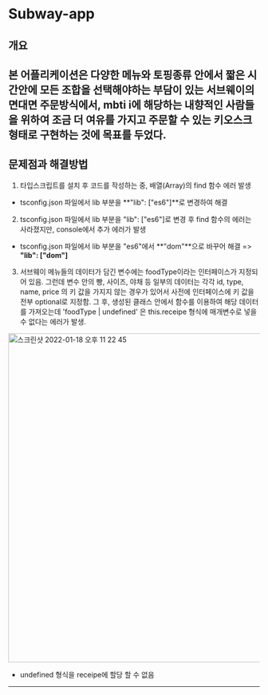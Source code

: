 # Subway-app

## 개요
#### 
본 어플리케이션은 다양한 메뉴와 토핑종류 안에서 짧은 시간안에 모든 조합을 선택해야하는 부담이 있는 서브웨이의 면대면 주문방식에서, mbti i에 해당하는 내향적인 사람들을 위하여 조금 더 여유를 가지고 주문할 수 있는 키오스크 형태로 구현하는 것에 목표를 두었다. 
---

## 문제점과 해결방법

1. 타입스크립트를 설치 후 코드를 작성하는 중, 배열(Array)의 find 함수 에러 발생
  - tsconfig.json 파일에서 lib 부분을 **"lib": ["es6"]**로 변경하여 해결    
  
2. tsconfig.json 파일에서 lib 부분을 "lib": ["es6"]로 변경 후 find 함수의 에러는 사라졌지만, console에서 추가 에러가 발생
  - tsconfig.json 파일에서 lib 부분을 "es6"에서 **"dom"**으로 바꾸어 해결 => **"lib": ["dom"]**   

3. 서브웨이 메뉴들의 데이터가 담긴 변수에는 foodType이라는 인터페이스가 지정되어 있음. 그런데 변수 안의 빵, 사이즈, 야채 등 일부의 데이터는 각각 id, type, name, price 의 키 값을 가지지 않는 경우가 있어서 사전에 인터페이스에 키 값을 전부 optional로 지정함. 그 후, 생성된 클래스 안에서 함수를 이용하여 해당 데이터를 가져오는데 'foodType | undefined' 은 this.receipe 형식에 매개변수로 넣을 수 없다는 에러가 발생.    

<img width="659" alt="스크린샷 2022-01-18 오후 11 22 45" src="https://user-images.githubusercontent.com/63761624/149958190-bb495dbb-95b7-46fa-998e-cd9d572217d9.png" width="500">


  - undefined 형식을 receipe에 할당 할 수 없음   


---